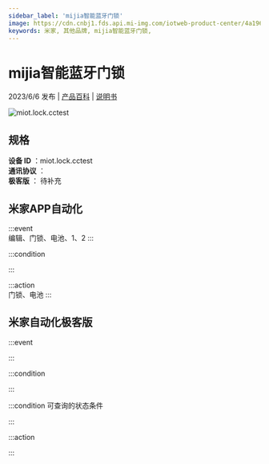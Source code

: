 ```yaml
---
sidebar_label: 'mijia智能蓝牙门锁'
image: https://cdn.cnbj1.fds.api.mi-img.com/iotweb-product-center/4a19615110a6fcc79ea738679eefde46_1635245097939.png?GalaxyAccessKeyId=AKVGLQWBOVIRQ3XLEW&Expires=9223372036854775807&Signature=NL/JpLUYnfr0BD3tB9ukZA27aqE=
keywords: 米家, 其他品牌, mijia智能蓝牙门锁, 
---
```

# mijia智能蓝牙门锁

2023/6/6 发布 | [产品百科](https://home.mi.com/webapp/content/baike/product/index.html?model=miot.lock.cctest/) | [说明书](https://home.mi.com/views/introduction.html?model=miot.lock.cctest&region=cn)

![miot.lock.cctest](https://cdn.cnbj1.fds.api.mi-img.com/iotweb-product-center/4a19615110a6fcc79ea738679eefde46_1635245097939.png?GalaxyAccessKeyId=AKVGLQWBOVIRQ3XLEW&Expires=9223372036854775807&Signature=NL/JpLUYnfr0BD3tB9ukZA27aqE=)

## 规格  
> 
**设备 ID** ：miot.lock.cctest  
**通讯协议** ：  
**极客版**  ： 待补充 


## 米家APP自动化  

:::event  
编辑、门锁、电池、1、2
:::

:::condition  

:::

:::action   
门锁、电池
:::

## 米家自动化极客版  

:::event  

:::

:::condition  

:::

:::condition 可查询的状态条件  

:::

:::action  

:::

        
